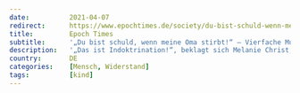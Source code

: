 ```yaml
---
date:          2021-04-07
redirect:      https://www.epochtimes.de/society/du-bist-schuld-wenn-meine-oma-stirbt-vierfache-mutter-kritisiert-politischen-druck-auf-kinder-a3485498.html
title:         Epoch Times
subtitle:      '„Du bist schuld, wenn meine Oma stirbt!“ – Vierfache Mutter kritisiert politischen Druck auf Kinder'
description:   '„Das ist Indoktrination!“, beklagt sich Melanie Christ, vierfache Mutter aus Nordrhein-Westfalen, über die Machenschaften, denen ihre Kinder seit der Corona-Krise ausgesetzt sind. Anlass ihres Gesprächs mit der Epoch Times war ein Pixi-Buch, das ihr Sohn vom Kindergarten mitbrachte.'
country:       DE
categories:    [Mensch, Widerstand]
tags:          [kind]
---
```


